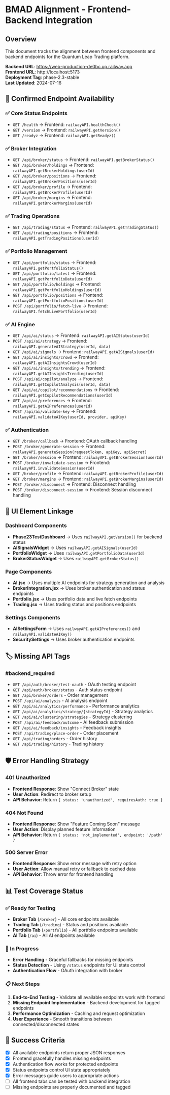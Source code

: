 # BMAD Alignment - Frontend-Backend Integration

## Overview
This document tracks the alignment between frontend components and backend endpoints for the Quantum Leap Trading platform.

**Backend URL**: https://web-production-de0bc.up.railway.app  
**Frontend URL**: http://localhost:5173  
**Deployment Tag**: phase-2.3-stable  
**Last Updated**: 2024-07-16

## 🎯 Confirmed Endpoint Availability

### ✅ Core Status Endpoints
- `GET /health` → Frontend: `railwayAPI.healthCheck()`
- `GET /version` → Frontend: `railwayAPI.getVersion()`
- `GET /readyz` → Frontend: `railwayAPI.getReadyz()`

### ✅ Broker Integration
- `GET /api/broker/status` → Frontend: `railwayAPI.getBrokerStatus()`
- `GET /api/broker/holdings` → Frontend: `railwayAPI.getBrokerHoldings(userId)`
- `GET /api/broker/positions` → Frontend: `railwayAPI.getBrokerPositions(userId)`
- `GET /api/broker/profile` → Frontend: `railwayAPI.getBrokerProfile(userId)`
- `GET /api/broker/margins` → Frontend: `railwayAPI.getBrokerMargins(userId)`

### ✅ Trading Operations
- `GET /api/trading/status` → Frontend: `railwayAPI.getTradingStatus()`
- `GET /api/trading/positions` → Frontend: `railwayAPI.getTradingPositions(userId)`

### ✅ Portfolio Management
- `GET /api/portfolio/status` → Frontend: `railwayAPI.getPortfolioStatus()`
- `GET /api/portfolio/latest` → Frontend: `railwayAPI.getPortfolioData(userId)`
- `GET /api/portfolio/holdings` → Frontend: `railwayAPI.getPortfolioHoldings(userId)`
- `GET /api/portfolio/positions` → Frontend: `railwayAPI.getPortfolioPositions(userId)`
- `POST /api/portfolio/fetch-live` → Frontend: `railwayAPI.fetchLivePortfolio(userId)`

### ✅ AI Engine
- `GET /api/ai/status` → Frontend: `railwayAPI.getAIStatus(userId)`
- `POST /api/ai/strategy` → Frontend: `railwayAPI.generateAIStrategy(userId, data)`
- `GET /api/ai/signals` → Frontend: `railwayAPI.getAISignals(userId)`
- `GET /api/ai/insights/crowd` → Frontend: `railwayAPI.getAIInsightsCrowd(userId)`
- `GET /api/ai/insights/trending` → Frontend: `railwayAPI.getAIInsightsTrending(userId)`
- `POST /api/ai/copilot/analyze` → Frontend: `railwayAPI.getCopilotAnalysis(userId, data)`
- `GET /api/ai/copilot/recommendations` → Frontend: `railwayAPI.getCopilotRecommendations(userId)`
- `GET /api/ai/preferences` → Frontend: `railwayAPI.getAIPreferences(userId)`
- `POST /api/ai/validate-key` → Frontend: `railwayAPI.validateAIKey(userId, provider, apiKey)`

### ✅ Authentication
- `GET /broker/callback` → Frontend: OAuth callback handling
- `POST /broker/generate-session` → Frontend: `railwayAPI.generateSession(requestToken, apiKey, apiSecret)`
- `GET /broker/session` → Frontend: `railwayAPI.getBrokerSession(userId)`
- `POST /broker/invalidate-session` → Frontend: `railwayAPI.invalidateSession(userId)`
- `GET /broker/profile` → Frontend: `railwayAPI.getBrokerProfile(userId)`
- `GET /broker/margins` → Frontend: `railwayAPI.getBrokerMargins(userId)`
- `POST /broker/disconnect` → Frontend: Disconnect handling
- `POST /broker/disconnect-session` → Frontend: Session disconnect handling

## 🔗 UI Element Linkage

### Dashboard Components
- **Phase23TestDashboard** → Uses `railwayAPI.getVersion()` for backend status
- **AISignalsWidget** → Uses `railwayAPI.getAISignals(userId)`
- **PortfolioWidget** → Uses `railwayAPI.getPortfolioData(userId)`
- **BrokerStatusWidget** → Uses `railwayAPI.getBrokerStatus()`

### Page Components
- **AI.jsx** → Uses multiple AI endpoints for strategy generation and analysis
- **BrokerIntegration.jsx** → Uses broker authentication and status endpoints
- **Portfolio.jsx** → Uses portfolio data and live fetch endpoints
- **Trading.jsx** → Uses trading status and positions endpoints

### Settings Components
- **AISettingsForm** → Uses `railwayAPI.getAIPreferences()` and `railwayAPI.validateAIKey()`
- **SecuritySettings** → Uses broker authentication endpoints

## 🏷️ Missing API Tags

### #backend_required
- `GET /api/auth/broker/test-oauth` - OAuth testing endpoint
- `GET /api/auth/broker/status` - Auth status endpoint
- `GET /api/broker/orders` - Order management
- `POST /api/ai/analysis` - AI analysis endpoint
- `GET /api/ai/analytics/performance` - Performance analytics
- `GET /api/ai/analytics/strategy/{strategyId}` - Strategy analytics
- `GET /api/ai/clustering/strategies` - Strategy clustering
- `POST /api/ai/feedback/outcome` - AI feedback submission
- `GET /api/ai/feedback/insights` - Feedback insights
- `POST /api/trading/place-order` - Order placement
- `GET /api/trading/orders` - Order history
- `GET /api/trading/history` - Trading history

## 🛡️ Error Handling Strategy

### 401 Unauthorized
- **Frontend Response**: Show "Connect Broker" state
- **User Action**: Redirect to broker setup
- **API Behavior**: Return `{ status: 'unauthorized', requiresAuth: true }`

### 404 Not Found
- **Frontend Response**: Show "Feature Coming Soon" message
- **User Action**: Display planned feature information
- **API Behavior**: Return `{ status: 'not_implemented', endpoint: '/path' }`

### 500 Server Error
- **Frontend Response**: Show error message with retry option
- **User Action**: Allow manual retry or fallback to cached data
- **API Behavior**: Throw error for frontend handling

## 📊 Test Coverage Status

### ✅ Ready for Testing
- **Broker Tab** (`/broker`) - All core endpoints available
- **Trading Tab** (`/trading`) - Status and positions available
- **Portfolio Tab** (`/portfolio`) - All portfolio endpoints available
- **AI Tab** (`/ai`) - All AI endpoints available

### 🔄 In Progress
- **Error Handling** - Graceful fallbacks for missing endpoints
- **Status Detection** - Using `/status` endpoints for UI state control
- **Authentication Flow** - OAuth integration with broker

### 📋 Next Steps
1. **End-to-End Testing** - Validate all available endpoints work with frontend
2. **Missing Endpoint Implementation** - Backend development for tagged endpoints
3. **Performance Optimization** - Caching and request optimization
4. **User Experience** - Smooth transitions between connected/disconnected states

## 🎯 Success Criteria

- [x] All available endpoints return proper JSON responses
- [x] Frontend gracefully handles missing endpoints
- [x] Authentication flow works for protected endpoints
- [x] Status endpoints control UI state appropriately
- [x] Error messages guide users to appropriate actions
- [ ] All frontend tabs can be tested with backend integration
- [ ] Missing endpoints are properly documented and tagged 